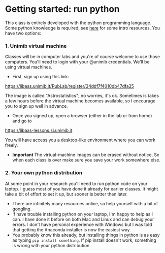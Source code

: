 # Getting started: run python

This class is entirely developed with the python programming language. Some python knowledge is required, see [here](README.md) for some intro resources. You have two options:

### 1. Unimib virtual machine

Classes will be in computer labs and you're of course welcome to use those computers. You'll need to login with your @unimib credentials. We'll be using virtual machines. 

- First, sign up using this link:

https://libaas.unimib.it/PubLab/register/34ddf7f4010db47dfa35

The image is called "Astrostatistics"; no worries, it's ok. Sometimes is takes a few hours before the virtual machine becomes available, so I encourage you to sign up well in advance.  

- Once you signed up, open a browser (either in the lab or from home) and go to

https://libaas-lessons.si.unimib.it

You will have access you a desktop-like environment where you can work freely. 

- **Important** The virtual-machine images can be erased without notice. So when each class is over make sure you save your work somewhere else.


### 2. Your own python distribution
At some point in your research you'll need to run python code on your laptop. I guess most of you have done it already for earlier classes. It might take a bit of effort to set it up, but sooner is better than later.

- There are infinitely many resources online, so help yourself with a bit of googling.
- If have trouble installing python on your laptop, I'm happy to help as I can. I have done it before on both Mac and Linux and can debug your errors. I don't have personal experience with Windows but I was told that getting the Anaconda installer is now the easiest way.
- You probably know this already, but installing things in python is as easy as typing `pip install something`. If pip install doesn't work, something is wrong with your python distribution.
